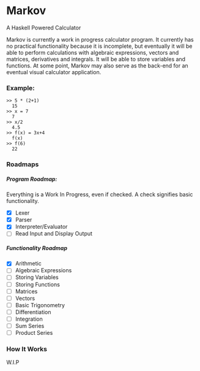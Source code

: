 # Markov

A Haskell Powered Calculator

Markov is currently a work in progress calculator program. It currently has no practical functionality because it is incomplete, but eventually it will be able to perform calculations with algebraic expressions, vectors and matrices, derivatives and integrals. It will be able to store variables and functions.
At some point, Markov may also serve as the back-end for an eventual visual calculator application.

### Example:

    >> 5 * (2+1)
      15
    >> x = 7
      7
    >> x/2
      4.5
    >> f(x) = 3x+4
      f(x)
    >> f(6)
      22

### Roadmaps 

##### Program Roadmap:
Everything is a Work In Progress, even if checked. A check signifies basic functionality.

- [x] Lexer
- [x] Parser
- [x] Interpreter/Evaluator
- [ ] Read Input and Display Output

##### Functionality Roadmap

- [x] Arithmetic
- [ ] Algebraic Expressions
- [ ] Storing Variables
- [ ] Storing Functions
- [ ] Matrices
- [ ] Vectors
- [ ] Basic Trigonometry
- [ ] Differentiation
- [ ] Integration
- [ ] Sum Series
- [ ] Product Series

### How It Works

W.I.P